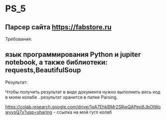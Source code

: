 # PS_5
Парсер сайта https://fabstore.ru
---
Требования:

язык программирования Python и jupiter notebook, а также библиотеки: requests,BeautifulSoup
---
Результат:

Чтобы получить результат в виде документа нужно выполнить весь код в моем колабе . результат хранится в папке Parsing.

https://colab.research.google.com/drive/1qA7EhkBMr2SRwQAPep8JbOlWowyvsQ7x?usp=sharing - ccылка на мой гугл колаб
